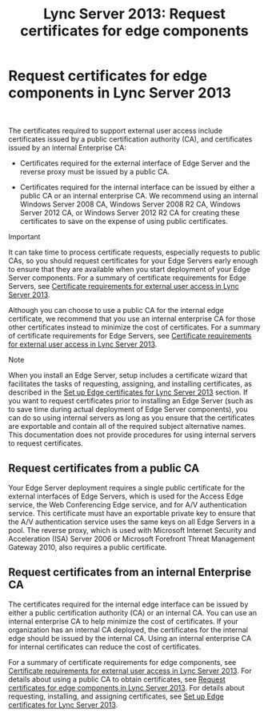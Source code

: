 ﻿---
title: 'Lync Server 2013: Request certificates for edge components'
TOCTitle: Request certificates for edge components
ms:assetid: 8c72b877-febc-428f-89dc-389e7a7ac849
ms:mtpsurl: https://technet.microsoft.com/en-us/library/Gg398708(v=OCS.15)
ms:contentKeyID: 48184779
ms.date: 07/23/2014
mtps_version: v=OCS.15
---

# Request certificates for edge components in Lync Server 2013

 


The certificates required to support external user access include certificates issued by a public certification authority (CA), and certificates issued by an internal Enterprise CA:

  - Certificates required for the external interface of Edge Server and the reverse proxy must be issued by a public CA.

  - Certificates required for the internal interface can be issued by either a public CA or an internal enterprise CA. We recommend using an internal Windows Server 2008 CA, Windows Server 2008 R2 CA, Windows Server 2012 CA, or Windows Server 2012 R2 CA for creating these certificates to save on the expense of using public certificates.


> [!IMPORTANT]
> It can take time to process certificate requests, especially requests to public CAs, so you should request certificates for your Edge Servers early enough to ensure that they are available when you start deployment of your Edge Server components. For a summary of certificate requirements for Edge Servers, see <A href="lync-server-2013-certificate-requirements-for-external-user-access.md">Certificate requirements for external user access in Lync Server 2013</A>.



Although you can choose to use a public CA for the internal edge certificate, we recommend that you use an internal enterprise CA for those other certificates instead to minimize the cost of certificates. For a summary of certificate requirements for Edge Servers, see [Certificate requirements for external user access in Lync Server 2013](lync-server-2013-certificate-requirements-for-external-user-access.md).


> [!NOTE]
> When you install an Edge Server, setup includes a certificate wizard that facilitates the tasks of requesting, assigning, and installing certificates, as described in the <A href="lync-server-2013-set-up-edge-certificates.md">Set up Edge certificates for Lync Server 2013</A> section. If you want to request certificates prior to installing an Edge Server (such as to save time during actual deployment of Edge Server components), you can do so using internal servers as long as you ensure that the certificates are exportable and contain all of the required subject alternative names. This documentation does not provide procedures for using internal servers to request certificates.



## Request certificates from a public CA

Your Edge Server deployment requires a single public certificate for the external interfaces of Edge Servers, which is used for the Access Edge service, the Web Conferencing Edge service, and for A/V authentication service. This certificate must have an exportable private key to ensure that the A/V authentication service uses the same keys on all Edge Servers in a pool. The reverse proxy, which is used with Microsoft Internet Security and Acceleration (ISA) Server 2006 or Microsoft Forefront Threat Management Gateway 2010, also requires a public certificate.

## Request certificates from an internal Enterprise CA

The certificates required for the internal edge interface can be issued by either a public certification authority (CA) or an internal CA. You can use an internal enterprise CA to help minimize the cost of certificates. If your organization has an internal CA deployed, the certificates for the internal edge should be issued by the internal CA. Using an internal enterprise CA for internal certificates can reduce the cost of certificates.

For a summary of certificate requirements for edge components, see [Certificate requirements for external user access in Lync Server 2013](lync-server-2013-certificate-requirements-for-external-user-access.md). For details about using a public CA to obtain certificates, see [Request certificates for edge components in Lync Server 2013](lync-server-2013-request-certificates-for-edge-components.md). For details about requesting, installing, and assigning certificates, see [Set up Edge certificates for Lync Server 2013](lync-server-2013-set-up-edge-certificates.md).

